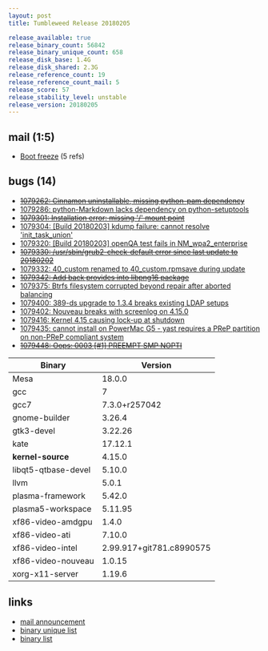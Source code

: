 ```yaml
---
layout: post
title: Tumbleweed Release 20180205

release_available: true
release_binary_count: 56842
release_binary_unique_count: 658
release_disk_base: 1.4G
release_disk_shared: 2.3G
release_reference_count: 19
release_reference_count_mail: 5
release_score: 57
release_stability_level: unstable
release_version: 20180205
---
```


## mail (1:5)

- [Boot freeze](https://lists.opensuse.org/opensuse-factory/2018-02/msg00218.html) (5 refs)

## bugs (14)

<!--more-->

- ~~[1079262: Cinnamon uninstallable, missing python-pam dependency](https://bugzilla.opensuse.org/show_bug.cgi?id=1079262)~~
- [1079286: python-Markdown lacks dependency on python-setuptools](https://bugzilla.opensuse.org/show_bug.cgi?id=1079286)
- ~~[1079301: Installation error: missing '/' mount point](https://bugzilla.opensuse.org/show_bug.cgi?id=1079301)~~
- [1079304: [Build 20180203] kdump failure: cannot resolve 'init_task_union'](https://bugzilla.opensuse.org/show_bug.cgi?id=1079304)
- [1079320: [Build 20180203] openQA test fails in NM_wpa2_enterprise](https://bugzilla.opensuse.org/show_bug.cgi?id=1079320)
- ~~[1079330: /usr/sbin/grub2-check-default error since last update to 20180202](https://bugzilla.opensuse.org/show_bug.cgi?id=1079330)~~
- [1079332: 40_custom renamed to 40_custom.rpmsave during update](https://bugzilla.opensuse.org/show_bug.cgi?id=1079332)
- ~~[1079342: Add back provides into libpng16 package](https://bugzilla.opensuse.org/show_bug.cgi?id=1079342)~~
- [1079375: Btrfs filesystem corrupted beyond repair after aborted balancing](https://bugzilla.opensuse.org/show_bug.cgi?id=1079375)
- [1079400: 389-ds upgrade to 1.3.4 breaks existing LDAP setups](https://bugzilla.opensuse.org/show_bug.cgi?id=1079400)
- [1079402: Nouveau breaks with screenlog on 4.15.0](https://bugzilla.opensuse.org/show_bug.cgi?id=1079402)
- [1079416: Kernel 4.15 causing lock-up at shutdown](https://bugzilla.opensuse.org/show_bug.cgi?id=1079416)
- [1079435: cannot install on PowerMac G5 - yast requires a PReP partition on non-PReP compliant system](https://bugzilla.opensuse.org/show_bug.cgi?id=1079435)
- ~~[1079448: Oops: 0003 [#1] PREEMPT SMP NOPTI](https://bugzilla.opensuse.org/show_bug.cgi?id=1079448)~~

Binary | Version
--- | ---
Mesa | 18.0.0
gcc | 7
gcc7 | 7.3.0+r257042
gnome-builder | 3.26.4
gtk3-devel | 3.22.26
kate | 17.12.1
**kernel-source** | 4.15.0
libqt5-qtbase-devel | 5.10.0
llvm | 5.0.1
plasma-framework | 5.42.0
plasma5-workspace | 5.11.95
xf86-video-amdgpu | 1.4.0
xf86-video-ati | 7.10.0
xf86-video-intel | 2.99.917+git781.c8990575
xf86-video-nouveau | 1.0.15
xorg-x11-server | 1.19.6

## links

- [mail announcement](https://lists.opensuse.org/opensuse-factory/2018-02/msg00216.html)
- [binary unique list](http://download.tumbleweed.boombatower.com/20180205/rpm.unique.list)
- [binary list](http://download.tumbleweed.boombatower.com/20180205/rpm.list)
